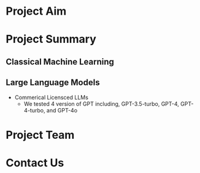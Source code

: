 # Project Aim

# Project Summary
## Classical Machine Learning

## Large Language Models
- Commerical Licensced LLMs
  - We tested 4 version of GPT including, GPT-3.5-turbo, GPT-4, GPT-4-turbo, and GPT-4o

# Project Team

# Contact Us
